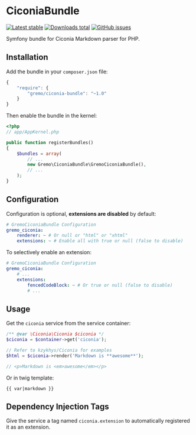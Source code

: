 # CiconiaBundle
[![Latest stable](https://img.shields.io/packagist/v/gremo/ciconia-bundle.svg?style=flat-square)](https://packagist.org/packages/gremo/ciconia-bundle) [![Downloads total](https://img.shields.io/packagist/dt/gremo/ciconia-bundle.svg?style=flat-square)](https://packagist.org/packages/gremo/ciconia-bundle) [![GitHub issues](https://img.shields.io/github/issues/gremo/CiconiaBundle.svg?style=flat-square)](https://github.com/gremo/CiconiaBundle/issues)

Symfony bundle for Ciconia Markdown parser for PHP.

## Installation
Add the bundle in your `composer.json` file:


```js
{
    "require": {
        "gremo/ciconia-bundle": "~1.0"
    }
}
```

Then enable the bundle in the kernel:

```php
<?php
// app/AppKernel.php

public function registerBundles()
{
    $bundles = array(
        // ...
        new Gremo\CiconiaBundle\GremoCiconiaBundle(),
        // ...
    );
}
```

## Configuration
Configuration is optional, **extensions are disabled** by default:

```yml
# GremoCiconiaBundle Configuration
gremo_ciconia:
    renderer: ~ # Or null or "html" or "xhtml"
    extensions: ~ # Enable all with true or null (false to disable)
```

To selectively enable an extension:

```yml
# GremoCiconiaBundle Configuration
gremo_ciconia:
    # ...
    extensions:
        fencedCodeBlock: ~ # Or true or null (false to disable) 
        # ...
```

## Usage
Get the `ciconia` service from the service container:

```php
/** @var \Ciconia\Ciconia $ciconia */
$ciconia = $container->get('ciconia');

// Refer to kzykhys/Ciconia for examples
$html = $ciconia->render('Markdown is **awesome**');

// <p>Markdown is <em>awesome</em></p>
```

Or in twig template:

```twig
{{ var|markdown }}
```

## Dependency Injection Tags
Give the service a tag named `ciconia.extension` to automatically registered it as an extension.
